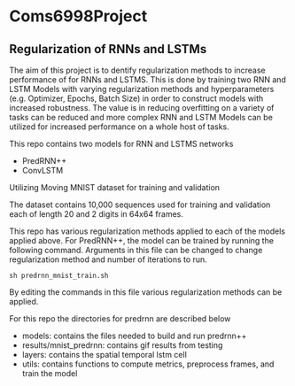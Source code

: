 # Coms6998Project

## Regularization of RNNs and LSTMs

The aim of this project is to dentify regularization methods to increase performance of for RNNs and LSTMS. This is done by training two RNN and LSTM  Models with varying regularization methods and hyperparameters (e.g. Optimizer, Epochs, Batch Size) in order to construct models with increased robustness. The value is in reducing overfitting on a variety of tasks can be reduced and more complex RNN and LSTM Models can be utilized for increased performance on a whole host of tasks.

This repo contains two models for RNN and LSTMS networks

- PredRNN++
- ConvLSTM

Utilizing Moving MNIST  dataset for training and validation

The dataset contains 10,000 sequences used for training and validation each of length 20 and 2 digits in 64x64 frames.

This repo has various regularization methods applied to each of the models applied above. For PredRNN++, the model can be trained by running the following command. Arguments in this file can be changed to change regularization method and number of iterations to run.

```
sh predrnn_mnist_train.sh
```

By editing the commands in this file various regularization methods can be applied.

For this repo the directories for predrnn are described below

- models: contains the files needed to build and run predrnn++
- results/mnist_predrnn: contains gif results from testing
- layers: contains the spatial temporal lstm cell
- utils: contains functions to compute metrics, preprocess frames, and train the model




